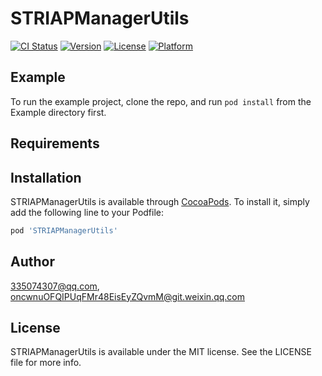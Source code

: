 # STRIAPManagerUtils

[![CI Status](https://img.shields.io/travis/335074307@qq.com/STRIAPManagerUtils.svg?style=flat)](https://travis-ci.org/335074307@qq.com/STRIAPManagerUtils)
[![Version](https://img.shields.io/cocoapods/v/STRIAPManagerUtils.svg?style=flat)](https://cocoapods.org/pods/STRIAPManagerUtils)
[![License](https://img.shields.io/cocoapods/l/STRIAPManagerUtils.svg?style=flat)](https://cocoapods.org/pods/STRIAPManagerUtils)
[![Platform](https://img.shields.io/cocoapods/p/STRIAPManagerUtils.svg?style=flat)](https://cocoapods.org/pods/STRIAPManagerUtils)

## Example

To run the example project, clone the repo, and run `pod install` from the Example directory first.

## Requirements

## Installation

STRIAPManagerUtils is available through [CocoaPods](https://cocoapods.org). To install
it, simply add the following line to your Podfile:

```ruby
pod 'STRIAPManagerUtils'
```

## Author

335074307@qq.com, oncwnuOFQIPUqFMr48EisEyZQvmM@git.weixin.qq.com

## License

STRIAPManagerUtils is available under the MIT license. See the LICENSE file for more info.
